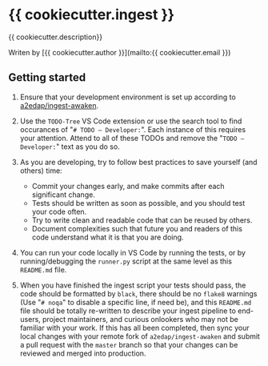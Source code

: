 # {{ cookiecutter.ingest }}

{{ cookiecutter.description}}

Writen by [{{ cookiecutter.author }}](mailto:{{ cookiecutter.email }})

## Getting started

1. Ensure that your development environment is set up according to 
[a2edap/ingest-awaken](https://github.com/a2edap/ingest-awaken).

2. Use the `TODO-Tree` VS Code extension or use the search tool to find occurances of
"`# TODO – Developer:`". Each instance of this requires your attention. Attend to all
of these TODOs and remove the "`TODO – Developer:`" text as you do so.

3. As you are developing, try to follow best practices to save yourself (and others)
time:
    - Commit your changes early, and make commits after each significant change.
    - Tests should be written as soon as possible, and you should test your code often.
    - Try to write clean and readable code that can be reused by others.
    - Document complexities such that future you and readers of this code understand
    what it is that you are doing.

4. You can run your code locally in VS Code by running the tests, or by 
running/debugging the `runner.py` script at the same level as this `README.md` file.

5. When you have finished the ingest script your tests should pass, the code should be
formatted by `black`, there should be no `flake8` warnings (Use "`# noqa`" to disable
a specific line, if need be), and this `README.md` file should be totally re-written to
describe your ingest pipeline to end-users, project maintainers, and curious onlookers
who may not be familiar with your work. If this has all been completed, then sync your
local changes with your remote fork of `a2edap/ingest-awaken` and submit a pull request
with the `master` branch so that your changes can be reviewed and merged into
production.   
